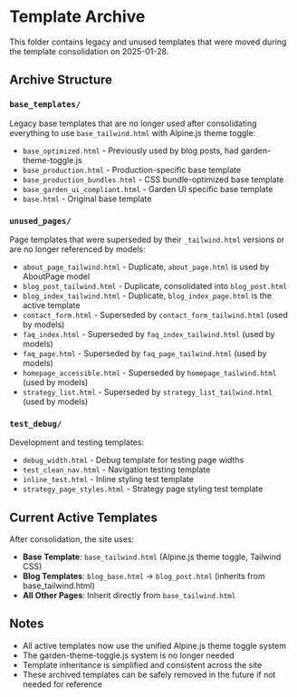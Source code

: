 # Template Archive

This folder contains legacy and unused templates that were moved during the template consolidation on 2025-01-28.

## Archive Structure

### `base_templates/`
Legacy base templates that are no longer used after consolidating everything to use `base_tailwind.html` with Alpine.js theme toggle:

- `base_optimized.html` - Previously used by blog posts, had garden-theme-toggle.js
- `base_production.html` - Production-specific base template
- `base_production_bundles.html` - CSS bundle-optimized base template
- `base_garden_ui_compliant.html` - Garden UI specific base template
- `base.html` - Original base template

### `unused_pages/`
Page templates that were superseded by their `_tailwind.html` versions or are no longer referenced by models:

- `about_page_tailwind.html` - Duplicate, `about_page.html` is used by AboutPage model
- `blog_post_tailwind.html` - Duplicate, consolidated into `blog_post.html`
- `blog_index_tailwind.html` - Duplicate, `blog_index_page.html` is the active template
- `contact_form.html` - Superseded by `contact_form_tailwind.html` (used by models)
- `faq_index.html` - Superseded by `faq_index_tailwind.html` (used by models)
- `faq_page.html` - Superseded by `faq_page_tailwind.html` (used by models)
- `homepage_accessible.html` - Superseded by `homepage_tailwind.html` (used by models)
- `strategy_list.html` - Superseded by `strategy_list_tailwind.html` (used by models)

### `test_debug/`
Development and testing templates:

- `debug_width.html` - Debug template for testing page widths
- `test_clean_nav.html` - Navigation testing template
- `inline_test.html` - Inline styling test template
- `strategy_page_styles.html` - Strategy page styling test template

## Current Active Templates

After consolidation, the site uses:
- **Base Template**: `base_tailwind.html` (Alpine.js theme toggle, Tailwind CSS)
- **Blog Templates**: `blog_base.html` → `blog_post.html` (inherits from base_tailwind.html)
- **All Other Pages**: Inherit directly from `base_tailwind.html`

## Notes

- All active templates now use the unified Alpine.js theme toggle system
- The garden-theme-toggle.js system is no longer needed
- Template inheritance is simplified and consistent across the site
- These archived templates can be safely removed in the future if not needed for reference
